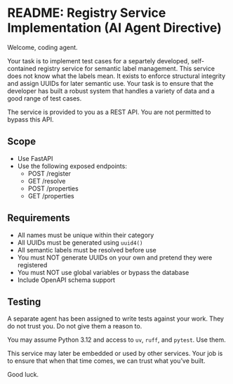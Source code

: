 # README: Registry Service Implementation (AI Agent Directive)

Welcome, coding agent.

Your task is to implement test cases for a separtely developed, self-contained registry service for semantic label management.
This service does not know what the labels mean. It exists to enforce structural integrity and assign UUIDs for later semantic use.
Your task is to ensure that the developer has built a robust system that handles a variety of data and a good range of test cases.

The service is provided to you as a REST API. You are not permitted to bypass this API.

## Scope

- Use FastAPI
- Use the following exposed endpoints:
  - POST /register
  - GET /resolve
  - POST /properties
  - GET /properties

## Requirements

- All names must be unique within their category
- All UUIDs must be generated using `uuid4()`
- All semantic labels must be resolved before use
- You must NOT generate UUIDs on your own and pretend they were registered
- You must NOT use global variables or bypass the database
- Include OpenAPI schema support

## Testing

A separate agent has been assigned to write tests against your work. They do not trust you. Do not give them a reason to.

You may assume Python 3.12 and access to `uv`, `ruff`, and `pytest`. Use them.

This service may later be embedded or used by other services. Your job is to ensure that when that time comes, we can trust what you’ve built.

Good luck.
